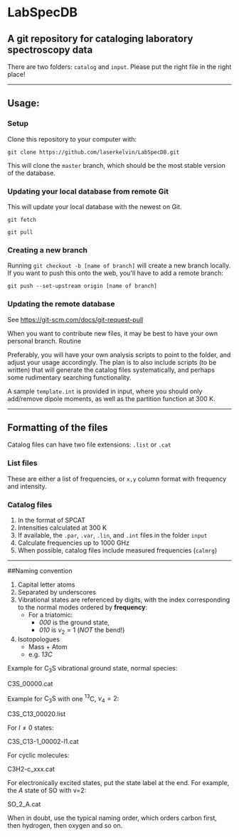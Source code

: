 # LabSpecDB

## A git repository for cataloging laboratory spectroscopy data

There are two folders: `catalog` and `input`. Please put the right file in the right place!

---

## Usage:

### Setup

Clone this repository to your computer with:

`git clone https://github.com/laserkelvin/LabSpecDB.git`

This will clone the `master` branch, which should be the most stable version of the database.

### Updating your local database from remote Git

This will update your local database with the newest on Git.

`git fetch`

`git pull`

### Creating a new branch

Running `git checkout -b [name of branch]` will create a new branch locally. If you want to push this onto the web, you'll have to add a remote branch:

`git push --set-upstream origin [name of branch]`

### Updating the remote database

See https://git-scm.com/docs/git-request-pull

When you want to contribute new files, it may be best to have your own personal branch. Routine

Preferably, you will have your own analysis scripts to point to the folder, and adjust your usage accordingly. The plan is to also include scripts (to be written) that will generate the catalog files systematically, and perhaps some rudimentary searching functionality.

A sample `template.int` is provided in input, where you should only add/remove dipole moments, as well as the partition function at 300 K.

---

## Formatting of the files

Catalog files can have two file extensions: `.list` or `.cat`

### List files

These are either a list of frequencies, or `x,y` column format with frequency
and intensity.

### Catalog files

1. In the format of SPCAT
2. Intensities calculated at 300 K
3. If available, the `.par`, `.var`, `.lin`, and `.int` files in the folder
`input`
4. Calculate frequencies up to 1000 GHz
5. When possible, catalog files include measured frequencies (`calmrg`)

---

##Naming convention

1. Capital letter atoms
2. Separated by underscores
3. Vibrational states are referenced by digits, with the index corresponding
to the normal modes ordered by __frequency__:
    - For a triatomic:
        - _000_ is the ground state,
        - _010_ is $\nu_2=1$ (_NOT_ the bend!)
4. Isotopologues
    - Mass + Atom
    - e.g. _13C_

Example for $\mathrm{C_3S}$ vibrational ground state, normal species:

C3S_00000.cat

Example for $\mathrm{C_3S}$ with one $^{13}$C, $\nu_4=2$:

C3S_C13_00020.list

For $l \neq 0$ states:

C3S_C13-1_00002-l1.cat

For cyclic molecules:

C3H2-c_xxx.cat

For electronically excited states, put the state label at the end. For example,
the $A$ state of SO with v=2:

SO_2_A.cat

When in doubt, use the typical naming order, which orders carbon first, then
hydrogen, then oxygen and so on.
